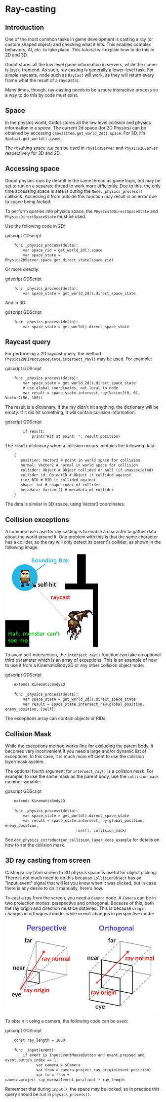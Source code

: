 

Ray-casting
===========

Introduction
------------

One of the most common tasks in game development is casting a ray (or
custom shaped object) and checking what it hits. This enables complex
behaviors, AI, etc. to take place. This tutorial will explain how to
do this in 2D and 3D.

Godot stores all the low level game information in servers, while the
scene is just a frontend. As such, ray casting is generally a
lower-level task. For simple raycasts, node such as
`RayCast`
will work, as they will return every frame what the result of a raycast
is.

Many times, though, ray-casting needs to be a more interactive process
so a way to do this by code must exist.

Space
-----

In the physics world, Godot stores all the low level collision and
physics information in a *space*. The current 2d space (for 2D Physics)
can be obtained by accessing
`CanvasItem.get_world_2d().space`.
For 3D, it's `Spatial.get_world().space`.

The resulting space `RID` can be used in
`PhysicsServer` and
`Physics2DServer` respectively for 3D and 2D.

Accessing space
---------------

Godot physics runs by default in the same thread as game logic, but may
be set to run on a separate thread to work more efficiently. Due to
this, the only time accessing space is safe is during the
`Node._physics_process()`
callback. Accessing it from outside this function may result in an error
due to space being *locked*.

To perform queries into physics space, the
`Physics2DDirectSpaceState`
and `PhysicsDirectSpaceState`
must be used.

Use the following code in 2D:

gdscript GDscript

```
    func _physics_process(delta):
        var space_rid = get_world_2d().space
        var space_state = Physics2DServer.space_get_direct_state(space_rid)
```

Or more directly:

gdscript GDScript

```
    func _physics_process(delta):
        var space_state = get_world_2d().direct_space_state
```

And in 3D:

gdscript GDScript

```
    func _physics_process(delta):
        var space_state = get_world().direct_space_state
```

Raycast query
-------------

For performing a 2D raycast query, the method
`Physics2DDirectSpaceState.intersect_ray()`
may be used. For example:

gdscript GDScript

```
    func _physics_process(delta):
        var space_state = get_world_2d().direct_space_state
        # use global coordinates, not local to node
        var result = space_state.intersect_ray(Vector2(0, 0), Vector2(50, 100))
```

The result is a dictionary. If the ray didn't hit anything, the dictionary will
be empty. If it did hit something, it will contain collision information:

gdscript GDScript

```
        if result:
            print("Hit at point: ", result.position)
```

The `result` dictionary when a collision occurs contains the following
data:

```
    {
       position: Vector2 # point in world space for collision
       normal: Vector2 # normal in world space for collision
       collider: Object # Object collided or null (if unassociated)
       collider_id: ObjectID # Object it collided against
       rid: RID # RID it collided against
       shape: int # shape index of collider
       metadata: Variant() # metadata of collider
    }
```

The data is similar in 3D space, using Vector3 coordinates.

Collision exceptions
--------------------

A common use case for ray casting is to enable a character to gather data
about the world around it. One problem with this is that the same character
has a collider, so the ray will only detect its parent's collider,
as shown in the following image:

![](img/raycast_falsepositive.png)

To avoid self-intersection, the `intersect_ray()` function can take an
optional third parameter which is an array of exceptions. This is an
example of how to use it from a KinematicBody2D or any other
collision object node:

gdscript GDScript

```
    extends KinematicBody2D

    func _physics_process(delta):
        var space_state = get_world_2d().direct_space_state
        var result = space_state.intersect_ray(global_position, enemy_position, [self])
```

The exceptions array can contain objects or RIDs.

Collision Mask
--------------

While the exceptions method works fine for excluding the parent body, it becomes
very inconvenient if you need a large and/or dynamic list of exceptions. In
this case, it is much more efficient to use the collision layer/mask system.

The optional fourth argument for `intersect_ray()` is a collision mask. For
example, to use the same mask as the parent body, use the `collision_mask`
member variable:

gdscript GDScript

```
    extends KinematicBody2D

    func _physics_process(delta):
        var space_state = get_world().direct_space_state
        var result = space_state.intersect_ray(global_position, enemy_position,
                                [self], collision_mask)
```

See `doc_physics_introduction_collision_layer_code_example` for details on how to set the collision mask.

3D ray casting from screen
--------------------------

Casting a ray from screen to 3D physics space is useful for object
picking. There is not much need to do this because
`CollisionObject`
has an "input_event" signal that will let you know when it was clicked,
but in case there is any desire to do it manually, here's how.

To cast a ray from the screen, you need a `Camera`
node. A `Camera` can be in two projection modes: perspective and
orthogonal. Because of this, both the ray origin and direction must be
obtained. This is because `origin` changes in orthogonal mode, while
`normal` changes in perspective mode:

![](img/raycast_projection.png)

To obtain it using a camera, the following code can be used:

gdscript GDScript

```
    const ray_length = 1000

    func _input(event):
        if event is InputEventMouseButton and event.pressed and event.button_index == 1:
              var camera = $Camera
              var from = camera.project_ray_origin(event.position)
              var to = from + camera.project_ray_normal(event.position) * ray_length
```


Remember that during `input()`, the space may be locked, so in practice
this query should be run in `physics_process()`.
